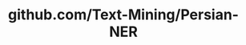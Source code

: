 ---
layout: post
title: github.com/Text-Mining/Persian-NER
categories: link
tags: [انگلیسی, گیت‌هاب, برنامه‌نویسی]
---